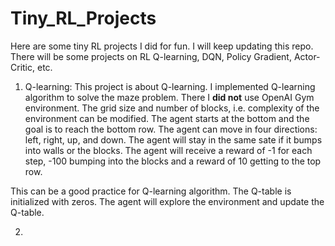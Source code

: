 # Tiny_RL_Projects

Here are some tiny RL projects I did for fun. I will keep updating this repo. There will be some projects on RL Q-learning, DQN, Policy Gradient, Actor-Critic, etc.

1. Q-learning: This project is about Q-learning. I implemented Q-learning algorithm to solve the maze problem. There I **did not** use OpenAI Gym environment. The grid size and number of blocks, i.e. complexity of the environment can be modified. The agent starts at the bottom and the goal is to reach the bottom row. The agent can move in four directions: left, right, up, and down. The agent will stay in the same sate if it bumps into walls or the blocks. The agent will receive a reward of -1 for each step, -100 bumping into the blocks and a reward of 10 getting to the top row.

This can be a good practice for Q-learning algorithm. The Q-table is initialized with zeros. The agent will explore the environment and update the Q-table.

2. 